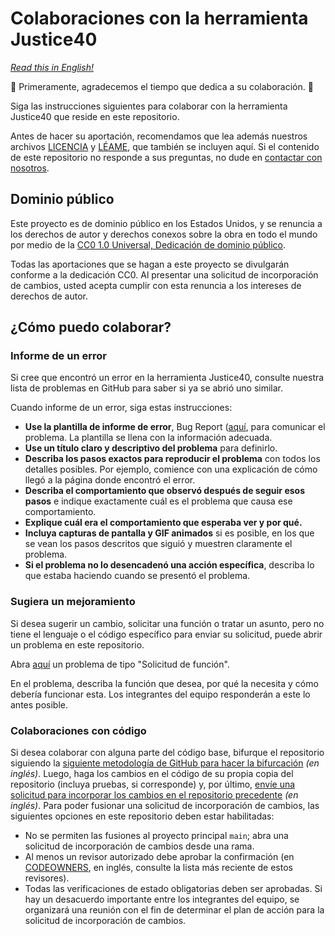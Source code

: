 # Colaboraciones con la herramienta Justice40

_[Read this in English!](CONTRIBUTING.md)_

🎉 Primeramente, agradecemos el tiempo que dedica a su colaboración. 🎉

Siga las instrucciones siguientes para colaborar con la herramienta Justice40 que reside en este repositorio.

Antes de hacer su aportación, recomendamos que lea además nuestros archivos [LICENCIA](LICENSE-es.md) y [LÉAME](README-es.md), que también se incluyen aquí. Si el contenido de este repositorio no responde a sus preguntas, no dude en [contactar con nosotros](https://groups.google.com/g/justice40-open-source).

## Dominio público

Este proyecto es de dominio público en los Estados Unidos, y se renuncia a los derechos de autor y derechos conexos sobre la obra en todo el mundo por medio de la [CC0 1.0 Universal, Dedicación de dominio público](https://creativecommons.org/publicdomain/zero/1.0/).

Todas las aportaciones que se hagan a este proyecto se divulgarán conforme a la dedicación CC0. Al presentar una solicitud de incorporación de cambios, usted acepta cumplir con esta renuncia a los intereses de derechos de autor.

## ¿Cómo puedo colaborar?

### Informe de un error

Si cree que encontró un error en la herramienta Justice40, consulte nuestra lista de problemas en GitHub para saber si ya se abrió uno similar.

Cuando informe de un error, siga estas instrucciones:

- **Use la plantilla de informe de error**, Bug Report ([aquí](https://github.com/Public-Environmental-Data-Partners/j40-cejst-2/issues/new/choose), para comunicar el problema. La plantilla se llena con la información adecuada.
- **Use un título claro y descriptivo del problema** para definirlo.
- **Describa los pasos exactos para reproducir el problema** con todos los detalles posibles. Por ejemplo, comience con una explicación de cómo llegó a la página donde encontró el error.
- **Describa el comportamiento que observó después de seguir esos pasos** e indique exactamente cuál es el problema que causa ese comportamiento.
- **Explique cuál era el comportamiento que esperaba ver y por qué.**
- **Incluya capturas de pantalla y GIF animados** si es posible, en los que se vean los pasos descritos que siguió y muestren claramente el problema.
- **Si el problema no lo desencadenó una acción específica**, describa lo que estaba haciendo cuando se presentó el problema.

### Sugiera un mejoramiento

Si desea sugerir un cambio, solicitar una función o tratar un asunto, pero no tiene el lenguaje o el código específico para enviar su solicitud, puede abrir un problema en este repositorio.

Abra [aquí](https://github.com/Public-Environmental-Data-Partners/j40-cejst-2/issues/new/choose) un problema de tipo "Solicitud de función".

En el problema, describa la función que desea, por qué la necesita y cómo debería funcionar esta. Los integrantes del equipo responderán a este lo antes posible.

### Colaboraciones con código

<!-- markdown-link-check-disable -->

Si desea colaborar con alguna parte del código base, bifurque el repositorio siguiendo la [siguiente metodología de GitHub para hacer la bifurcación](https://docs.github.com/es/get-started/quickstart/fork-a-repo) _(en inglés)_. Luego, haga los cambios en el código de su propia copia del repositorio (incluya pruebas, si corresponde) y, por último, [envíe una solicitud para incorporar los cambios en el repositorio precedente](https://docs.github.com/es/github/collaborating-with-pull-requests/proposing-changes-to-your-work-with-pull-requests/creating-a-pull-request-from-a-fork) _(en inglés)_. Para poder fusionar una solicitud de incorporación de cambios, las siguientes opciones en este repositorio deben estar habilitadas:

<!-- markdown-link-check-disable -->

- No se permiten las fusiones al proyecto principal `main`; abra una solicitud de incorporación de cambios desde una rama.
- Al menos un revisor autorizado debe aprobar la confirmación (en [CODEOWNERS](https://github.com/Public-Environmental-Data-Partners/j40-cejst-2/tree/main/.github/CODEOWNERS), en inglés, consulte la lista más reciente de estos revisores).
- Todas las verificaciones de estado obligatorias deben ser aprobadas.
  Si hay un desacuerdo importante entre los integrantes del equipo, se organizará una reunión con el fin de determinar el plan de acción para la solicitud de incorporación de cambios.
